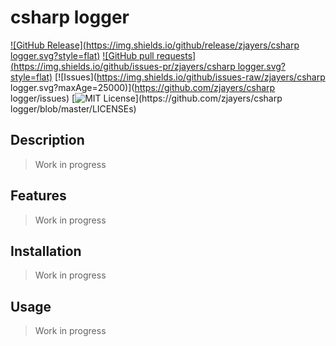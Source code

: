 # csharp logger
[![GitHub Release](https://img.shields.io/github/release/zjayers/csharp logger.svg?style=flat)]()
[![GitHub pull requests](https://img.shields.io/github/issues-pr/zjayers/csharp logger.svg?style=flat)]()
[![Issues](https://img.shields.io/github/issues-raw/zjayers/csharp logger.svg?maxAge=25000)](https://github.com/zjayers/csharp logger/issues)
[![MIT License](https://img.shields.io/apm/l/atomic-ui.svg?)](https://github.com/zjayers/csharp logger/blob/master/LICENSEs)

## Description

> Work in progress

## Features

> Work in progress

## Installation

> Work in progress

## Usage

> Work in progress